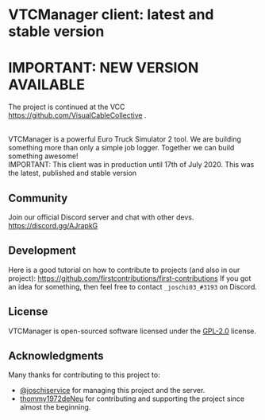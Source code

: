 # VTCManager client: latest and stable version

# IMPORTANT: NEW VERSION AVAILABLE
The project is continued at the VCC https://github.com/VisualCableCollective .<br><br>

VTCManager is a powerful Euro Truck Simulator 2 tool. We are building something more than only a simple job logger. Together we can build something awesome! <br>
IMPORTANT: This client was in production until 17th of July 2020. This was the latest, published and stable version

## Community
Join our official Discord server and chat with other devs. https://discord.gg/AJrapkG
## Development
Here is a good tutorial on how to contribute to projects (and also in our project): https://github.com/firstcontributions/first-contributions
If you got an idea for something, then feel free to contact `_joschi03_#3193` on Discord.
## License
VTCManager is open-sourced software licensed under the [GPL-2.0](https://github.com/VTCManager/vtcmanager-web/blob/master/LICENSE) license.
## Acknowledgments
Many thanks for contributing to this project to:
* [@joschiservice]( https://github.com/joschiservice ) for managing this project and the server.
* [thommy1972deNeu](https://github.com/thommy1972deNeu) for contributing and supporting the project since almost the beginning.

